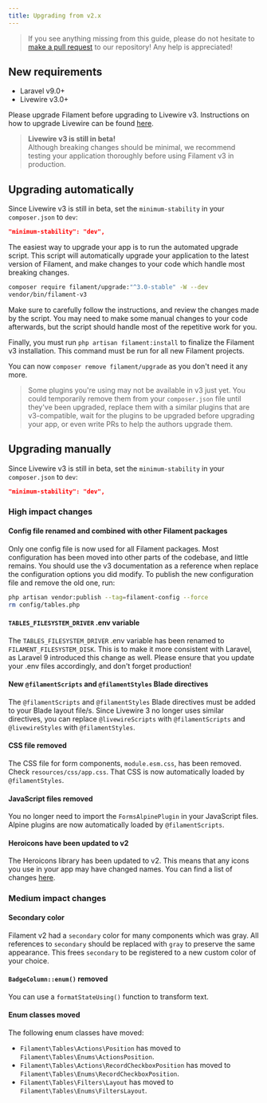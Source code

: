 ```yaml
---
title: Upgrading from v2.x
---
```


> If you see anything missing from this guide, please do not hesitate to [make a pull request](https://github.com/filamentphp/filament/edit/3.x/packages/tables/docs/11-upgrade-guide.md) to our repository! Any help is appreciated!

## New requirements

- Laravel v9.0+
- Livewire v3.0+

Please upgrade Filament before upgrading to Livewire v3. Instructions on how to upgrade Livewire can be found [here](https://livewire.laravel.com/docs/upgrading).

> **Livewire v3 is still in beta!**<br>
> Although breaking changes should be minimal, we recommend testing your application thoroughly before using Filament v3 in production.

## Upgrading automatically

Since Livewire v3 is still in beta, set the `minimum-stability` in your `composer.json` to `dev`:

```json
"minimum-stability": "dev",
```

The easiest way to upgrade your app is to run the automated upgrade script. This script will automatically upgrade your application to the latest version of Filament, and make changes to your code which handle most breaking changes.

```bash
composer require filament/upgrade:"^3.0-stable" -W --dev
vendor/bin/filament-v3
```

Make sure to carefully follow the instructions, and review the changes made by the script. You may need to make some manual changes to your code afterwards, but the script should handle most of the repetitive work for you.

Finally, you must run `php artisan filament:install` to finalize the Filament v3 installation. This command must be run for all new Filament projects.

You can now `composer remove filament/upgrade` as you don't need it any more.

> Some plugins you're using may not be available in v3 just yet. You could temporarily remove them from your `composer.json` file until they've been upgraded, replace them with a similar plugins that are v3-compatible, wait for the plugins to be upgraded before upgrading your app, or even write PRs to help the authors upgrade them.

## Upgrading manually

Since Livewire v3 is still in beta, set the `minimum-stability` in your `composer.json` to `dev`:

```json
"minimum-stability": "dev",
```

### High impact changes

#### Config file renamed and combined with other Filament packages

Only one config file is now used for all Filament packages. Most configuration has been moved into other parts of the codebase, and little remains. You should use the v3 documentation as a reference when replace the configuration options you did modify. To publish the new configuration file and remove the old one, run:

```bash
php artisan vendor:publish --tag=filament-config --force
rm config/tables.php
```

#### `TABLES_FILESYSTEM_DRIVER` .env variable

The `TABLES_FILESYSTEM_DRIVER` .env variable has been renamed to `FILAMENT_FILESYSTEM_DISK`. This is to make it more consistent with Laravel, as Laravel 9 introduced this change as well. Please ensure that you update your .env files accordingly, and don't forget production!

#### New `@filamentScripts` and `@filamentStyles` Blade directives

The `@filamentScripts` and `@filamentStyles` Blade directives must be added to your Blade layout file/s. Since Livewire 3 no longer uses similar directives, you can replace `@livewireScripts` with `@filamentScripts`  and `@livewireStyles` with `@filamentStyles`.

#### CSS file removed

The CSS file for form components, `module.esm.css`, has been removed. Check `resources/css/app.css`. That CSS is now automatically loaded by `@filamentStyles`.

#### JavaScript files removed

You no longer need to import the `FormsAlpinePlugin` in your JavaScript files. Alpine plugins are now automatically loaded by `@filamentScripts`.

#### Heroicons have been updated to v2

The Heroicons library has been updated to v2. This means that any icons you use in your app may have changed names. You can find a list of changes [here](https://github.com/tailwindlabs/heroicons/releases/tag/v2.0.0).

### Medium impact changes

#### Secondary color

Filament v2 had a `secondary` color for many components which was gray. All references to `secondary` should be replaced with `gray` to preserve the same appearance. This frees `secondary` to be registered to a new custom color of your choice.

#### `BadgeColumn::enum()` removed

You can use a `formatStateUsing()` function to transform text.

#### Enum classes moved

The following enum classes have moved:

- `Filament\Tables\Actions\Position` has moved to `Filament\Tables\Enums\ActionsPosition`.
- `Filament\Tables\Actions\RecordCheckboxPosition` has moved to `Filament\Tables\Enums\RecordCheckboxPosition`.
- `Filament\Tables\Filters\Layout` has moved to `Filament\Tables\Enums\FiltersLayout`.
